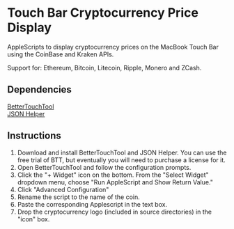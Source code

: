 # Touch Bar Cryptocurrency Price Display

AppleScripts to display cryptocurrency prices on the MacBook Touch Bar using the CoinBase and Kraken APIs. 

Support for: Ethereum, Bitcoin, Litecoin, Ripple, Monero and ZCash. 

## Dependencies

[BetterTouchTool](https://www.boastr.net)  
[JSON Helper](http://www.mousedown.net/mouseware/JSONHelper.html)

## Instructions
1. Download and install BetterTouchTool and JSON Helper. You can use the free trial of BTT, but eventually you will need to purchase a license for it. 
2. Open BetterTouchTool and follow the configuration prompts.  
3. Click the "+ Widget" icon on the bottom. From the "Select Widget" dropdown menu, choose "Run AppleScript and Show Return Value."
4. Click "Advanced Configuration"
5. Rename the script to the name of the coin.
6. Paste the corresponding Applescript in the text box.
7. Drop the cryptocurrency logo (included in source directories) in the "icon" box.

